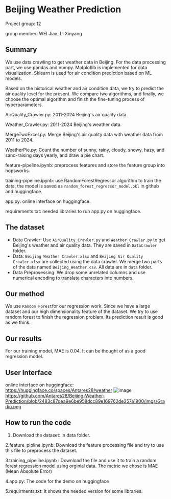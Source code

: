 # Beijing Weather Prediction
Project group: 12

group member: WEI Jian, LI Xinyang
## Summary

We use data crawling to get weather data in Beijing. For the data processing part, we use pandas and numpy. Matplotlib is implemented for data visualization. Sklearn is used for air condition prediction based on ML models. 

Based on the historical weather and air condition data, we try to predict the air quality level for the present. We compare two algorithms, and finally, we choose the optimal algorithm and finish the fine-tuning process of hyperparameters.

AirQuality_Crawler.py: 2011-2024 Beijing's air quality data. 

Weather_Crawler.py: 2011-2024 Beijing's weather data. 

MergeTwoExcel.py: Merge Beijing's air quality data with weather data from 2011 to 2024. 

WeatherPie.py: Count the number of sunny, rainy, cloudy, snowy, hazy, and sand-raising days yearly, and draw a pie chart.

feature-pipeline.ipynb: preprocess features and store the feature group into hopsworks.

training-pipeline.ipynb: use RandomForestRegressor algorithm to train the data, the model is saved as `random_forest_regressor_model.pkl` in github and huggingface.

app.py: online interface on huggingface.

requirements.txt: needed libraries to run app.py on huggingface.

## The dataset
- Data Crawler: Use `AirQuality_Crawler.py` and `Weather_Crawler.py` to get Beijing's weather and air quality data. They are saved in `DataCrawler` folder.
- Data: `Beijing Weather Crawler.xlsx` and `Beijing Air Quality Crawler.xlsx` are collected using the data crawler. We merge two parts of the data named `Beijing_Weather.csv`. All data are in `data` folder.
- Data Preprosessing: We drop some unrelated columns and use numerical encoding to translate characters into numbers.
## Our method
We use `Random Forest`for our regression work.
Since we have a large dataset and our high dimensionality feature of the dataset. We try to use random forest to finish the regression problem. Its prediction result is good as we think.
## Our results
For our training model, MAE is 0.04. It can be thought of as a good regression model. 
## User Interface
online interface on huggingface: https://huggingface.co/spaces/Antares28/weather
![image](https://github.com/Antares28/Beijing_Weather_Prediction/blob/main/imgs/Gradio.png)https://github.com/Antares28/Beijing-Weather-Prediction/blob/2483c87dea9e6be958dcc89e169762de257a1900/imgs/Gradio.png
## How to run the code

1. Download the dataset: in data folder.
   
2.feature_pipline.ipynb: Download the feature processing file and try to use this file to preprocess the dataset.

3.training_pipeline.ipynb : Download the file and use it to train a random forest regression model using orginial data. The metric we chose is MAE (Mean Absolute Error)

4.app.py: The code for the demo on huggingface

5.requirments.txt: It shows the needed version for some libraries.
